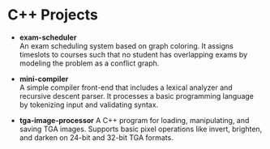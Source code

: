 # C++ Projects

- **exam-scheduler**  
  An exam scheduling system based on graph coloring. It assigns timeslots to courses such that no student has overlapping exams by modeling the problem as a conflict graph.

- **mini-compiler**  
  A simple compiler front-end that includes a lexical analyzer and recursive descent parser. It processes a basic programming language by tokenizing input and validating syntax.

- **tga-image-processor**
  A C++ program for loading, manipulating, and saving TGA images. Supports basic pixel operations like invert, brighten, and darken on 24-bit and 32-bit TGA formats.

